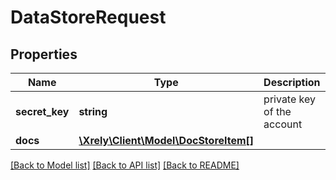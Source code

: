 # DataStoreRequest

## Properties
Name | Type | Description | Notes
------------ | ------------- | ------------- | -------------
**secret_key** | **string** | private key of the account | [optional] 
**docs** | [**\Xrely\Client\Model\DocStoreItem[]**](DocStoreItem.md) |  | [optional] 

[[Back to Model list]](../README.md#documentation-for-models) [[Back to API list]](../README.md#documentation-for-api-endpoints) [[Back to README]](../README.md)


